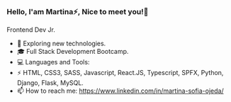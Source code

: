 ### Hello, I'am Martina⚡, Nice to meet you!👋
Frontend Dev Jr.
- 🤔 Exploring new technologies.
- 🎓 Full Stack Development Bootcamp.
- 💻 Languages and Tools: 
- ⚡ HTML, CSS3, SASS, Javascript, React.JS, Typescript, SPFX, Python, Django, Flask, MySQL.
- 📫 How to reach me: https://www.linkedin.com/in/martina-sofia-ojeda/

